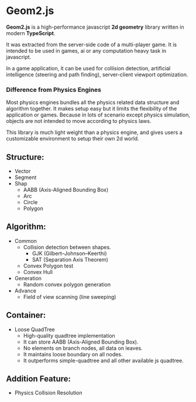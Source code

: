 # Geom2.js
**Geom2.js** is a high-performance javascript **2d geometry** library written in modern **TypeScript**.

It was extracted from the server-side code of a multi-player game.
It is intended to be used in games, ai or any computation heavy task in javascript.

In a game application, it can be used for collision detection, artificial intelligence
(steering and path finding), server-client viewport optimization.

### Difference from Physics Engines

Most physics engines bundles all the physics related data structure and 
algorithm together. It makes setup easy but it limits the flexibility of
the application or games. Because in lots of scenario except physics simulation,
objects are not intended to move according to physics laws.

This library is much light weight than a physics engine, and gives users a customizable
environment to setup their own 2d world.

## Structure:
* Vector
* Segment
* Shap
    * AABB (Axis-Aligned Bounding Box)
    * Arc
    * Circle
    * Polygon

## Algorithm:
* Common
    * Collision detection between shapes.
        * GJK (Gilbert–Johnson–Keerthi)
        * SAT (Separation Axis Theorem)
    * Convex Polygon test
    * Convex Hull
* Generation
    * Random convex polygon generation
* Advance
    * Field of view scanning (line sweeping)

## Container:
* Loose QuadTree
    * High-quality quadtree implementation
    * It can store AABB (Axis-Aligned Bounding Box).
    * No elements on branch nodes, all data on leaves.
    * It maintains loose boundary on all nodes.
    * It outperforms simple-quadtree and all other available js quadtree.

## Addition Feature:
* Physics Collision Resolution